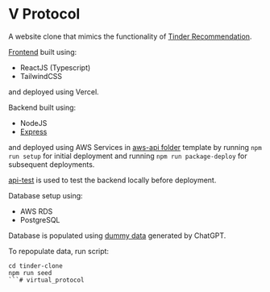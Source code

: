 # V Protocol

A website clone that mimics the functionality of [Tinder Recommendation](https://v-protocol.vercel.app/).

[Frontend](/tinder-clone/) built using:

- ReactJS (Typescript)
- TailwindCSS

and deployed using Vercel.

Backend built using:

- NodeJS
- [Express](/aws-api/src/app.js)

and deployed using AWS Services in [aws-api folder](/aws-api) template by running `npm run setup` for initial deployment and running `npm run package-deploy` for subsequent deployments.

[api-test](/api-test/) is used to test the backend locally before deployment.

Database setup using:

- AWS RDS
- PostgreSQL

Database is populated using [dummy data](/tinder-clone/src/lib/dummy-data.js) generated by ChatGPT. 

To repopulate data, run script:

```
cd tinder-clone
npm run seed
```# virtual_protocol
